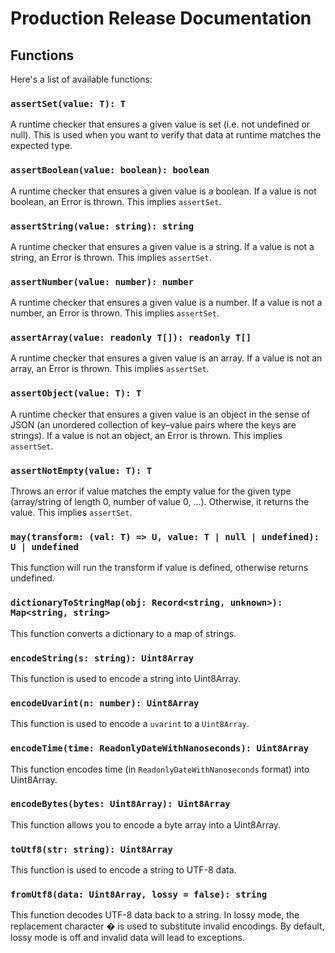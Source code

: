 # Production Release Documentation

## Functions
Here's a list of available functions:

### `assertSet(value: T): T`
A runtime checker that ensures a given value is set (i.e. not undefined or null). This is used when you want to verify that data at runtime matches the expected type.

### `assertBoolean(value: boolean): boolean`
A runtime checker that ensures a given value is a boolean. If a value is not boolean, an Error is thrown. This implies `assertSet`.

### `assertString(value: string): string`
A runtime checker that ensures a given value is a string. If a value is not a string, an Error is thrown. This implies `assertSet`.

### `assertNumber(value: number): number`
A runtime checker that ensures a given value is a number. If a value is not a number, an Error is thrown. This implies `assertSet`.

### `assertArray(value: readonly T[]): readonly T[]`
A runtime checker that ensures a given value is an array. If a value is not an array, an Error is thrown. This implies `assertSet`.

### `assertObject(value: T): T`
A runtime checker that ensures a given value is an object in the sense of JSON (an unordered collection of key–value pairs where the keys are strings). If a value is not an object, an Error is thrown. This implies `assertSet`.

### `assertNotEmpty(value: T): T`
Throws an error if value matches the empty value for the given type (array/string of length 0, number of value 0, ...). Otherwise, it returns the value. This implies `assertSet`.

### `may(transform: (val: T) => U, value: T | null | undefined): U | undefined`
This function will run the transform if value is defined, otherwise returns undefined.

### `dictionaryToStringMap(obj: Record<string, unknown>): Map<string, string>`
This function converts a dictionary to a map of strings.

### `encodeString(s: string): Uint8Array`
This function is used to encode a string into Uint8Array.

### `encodeUvarint(n: number): Uint8Array`
This function is used to encode a `uvarint` to a `Uint8Array`.

### `encodeTime(time: ReadonlyDateWithNanoseconds): Uint8Array`
This function encodes time (in `ReadonlyDateWithNanoseconds` format) into Uint8Array.

### `encodeBytes(bytes: Uint8Array): Uint8Array`
This function allows you to encode a byte array into a Uint8Array.

### `toUtf8(str: string): Uint8Array`
This function is used to encode a string to UTF-8 data.

### `fromUtf8(data: Uint8Array, lossy = false): string`
This function decodes UTF-8 data back to a string. In lossy mode, the replacement character � is used to substitute invalid encodings. By default, lossy mode is off and invalid data will lead to exceptions.
